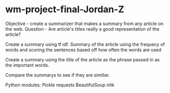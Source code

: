 # wm-project-final-Jordan-Z

Objective - create a summarizer that makes a summary from any article on the web. 
Question - Are article's titles really a good representation of the article?

Create a summary using tf idf. Summary of the article using the frequecy of words and scoring the sentences based off how often the words are used

Create a summary using the title of the article as the phrase passed in as the important words. 

Compare the summarys to see if they are similiar.






Python modules:
Pickle
requests
BeautifulSoup
nltk
